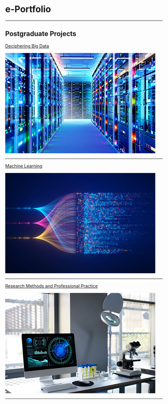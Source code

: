 # e-Portfolio

---

## Postgraduate Projects

[Deciphering Big Data](/sample_page)

<img src="images/Deciphering-Big-Data.png?raw=true"/>

---
[Machine Learning](/pdf/sample_presentation.pdf)

<img src="images/Machine-Learning.png?raw=true"/>

---
[Research Methods and Professional Practice](http://example.com/)

<img src="images/Research-Methods-and-Professional-Practice.png?raw=true"/>

---
<!--
### Category Name 2

[Project 1 Title](http://example.com/)
[Project 2 Title](http://example.com/)
[Project 3 Title](http://example.com/)
[Project 4 Title](http://example.com/)
[Project 5 Title](http://example.com/)

---
-->
